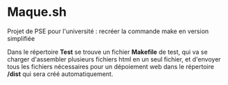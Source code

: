 # Maque.sh
Projet de PSE pour l'université : recréer la commande make en version simplifiée

Dans le répertoire **Test** se trouve un fichier **Makefile** de test, qui va se charger d'assembler plusieurs fichiers html en un seul fichier, et d'envoyer tous les fichiers nécessaires pour un dépoiement web dans le répertoire **/dist** qui sera créé automatiquement.
